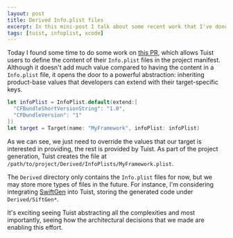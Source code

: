 ```yaml
---
layout: post
title: Derived Info.plist files
excerpt: In this mini-post I talk about some recent work that I've done in Tuist to support defining Info.plist files in the manifest file.
tags: [tuist, infoplist, xcode]
---
```


Today I found some time to do some work on [this PR](https://github.com/tuist/tuist/pull/380),
which allows Tuist users to define the content of their `Info.plist` files in the project manifest. 
Although it doesn't add much value compared to having the content in a `Info.plist` file,
it opens the door to a powerful abstraction: 
inheriting product-base values that developers can extend with their target-specific keys.

```swift
let infoPlist = InfoPlist.default(extend:[
  "CFBundleShortVersionString": "1.0",
  "CFBundleVersion": "1"
])
let target = Target(name: "MyFramework", infoPlist: infoPlist)
```

As we can see, 
we just need to override the values that our target is interested in providing,
the rest is provided by Tuist. 
As part of the project generation, 
Tuist creates the file at `/path/to/project/Derived/InfoPlists/MyFramework.plist`.

The `Derived` directory only contains the `Info.plist` files for now, 
but we may store more types of files in the future. 
For instance, 
I'm considering integrating [SwiftGen](https://github.com/SwiftGen/SwiftGen) into Tuist, 
storing the generated code under `Derived/SiftGen*`. 

It's exciting seeing Tuist abstracting all the complexities and most importantly, 
seeing how the architectural decisions that we made are enabling this effort.
